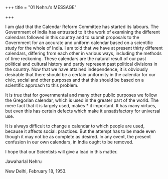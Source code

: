 +++
title = "01 Nehru's MESSAGE"

+++



I am glad that the Calendar Reform Committee has started its labours. The Government of India has entrusted to it the work of examining the different calendars followed in this country and to submit proposals to the Government for an accurate and uniform calendar based on a scientific study for the whole of India. I am told that we have at present thirty different calendars, differing from each other in various ways, including the methods of time reckoning. These calendars are the natural result of our past political and cultural history and partly represent past political divisions in the country. Now that we have attained independence, it is obviously desirable that there should be a certain uniformity in the calendar for our civic, social and other purposes and that this should be based on a scientific approach to this problem. 



It is true that for governmental and many other public purposes we follow the Gregorian calendar, which is used in the greater part of the world. The mere fact that it is largely used, makes * it important. It has many virtues, but even this has certain defects which make it unsatisfactory for universal use. 



It is always difficult to change a calendar to which people are used, because it affects social: practices. But the attempt has to be made even though it may not be as complete as desired. In any event, the present confusion in our own calendars, in India ought to be removed. 



I hope that our Scientists will give a lead in this matter. 



Jawaharlal Nehru  

New Delhi, February 18, 1953. 


